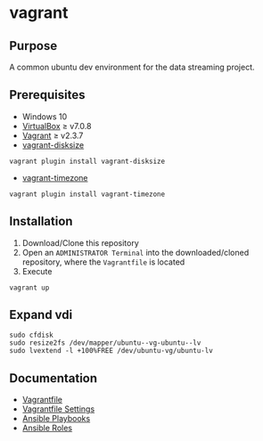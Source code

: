 # vagrant

## Purpose

A common ubuntu dev environment for the data streaming project.

## Prerequisites

* Windows 10
* [VirtualBox](https://www.virtualbox.org/wiki/Downloads) ≥ v7.0.8
* [Vagrant](https://developer.hashicorp.com/vagrant/downloads) ≥ v2.3.7
* [vagrant-disksize](https://github.com/sprotheroe/vagrant-disksize)
```
vagrant plugin install vagrant-disksize
```
* [vagrant-timezone](https://github.com/tmatilai/vagrant-timezone)
```
vagrant plugin install vagrant-timezone
```

## Installation

1. Download/Clone this repository
2. Open an ```ADMINISTRATOR Terminal``` into the downloaded/cloned repository, where the ```Vagrantfile``` is located <br/>
3. Execute

```
vagrant up
```

## Expand vdi

```
sudo cfdisk
sudo resize2fs /dev/mapper/ubuntu--vg-ubuntu--lv
sudo lvextend -l +100%FREE /dev/ubuntu-vg/ubuntu-lv
```

## Documentation

* [Vagrantfile](https://developer.hashicorp.com/vagrant/docs/vagrantfile)
* [Vagrantfile Settings](https://developer.hashicorp.com/vagrant/docs/vagrantfile/machine_settings)
* [Ansible Playbooks](https://docs.ansible.com/ansible/latest/playbook_guide/playbooks.html)
* [Ansible Roles](https://docs.ansible.com/ansible/latest/playbook_guide/playbooks_reuse_roles.html)
